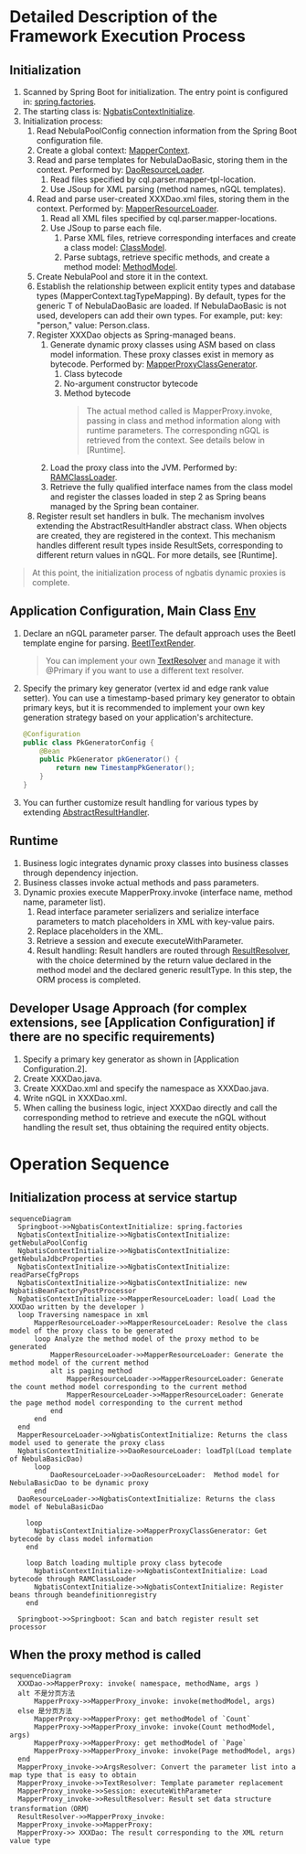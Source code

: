 <!--
Copyright (c) 2022 All project authors and nebula-contrib. All rights reserved.

This source code is licensed under Apache 2.0 License.
-->

# Detailed Description of the Framework Execution Process

## Initialization

1. Scanned by Spring Boot for initialization. The entry point is configured in: [spring.factories](./src/main/resources/META-INF/spring.factories).
2. The starting class is: [NgbatisContextInitialize](src/main/java/org/nebula/contrib/ngbatis/NgbatisContextInitializer.java).
3. Initialization process:
    1. Read NebulaPoolConfig connection information from the Spring Boot configuration file.
    2. Create a global context: [MapperContext](src/main/java/org/nebula/contrib/ngbatis/models/MapperContext.java).
    3. Read and parse templates for NebulaDaoBasic, storing them in the context. Performed by: [DaoResourceLoader](./src/main/java/org/nebula/contrib/ngbatis/io/DaoResourceLoader.java).
        1. Read files specified by cql.parser.mapper-tpl-location.
        2. Use JSoup for XML parsing (method names, nGQL templates).
    4. Read and parse user-created XXXDao.xml files, storing them in the context. Performed by: [MapperResourceLoader](./src/main/java/org/nebula/contrib/ngbatis/io/MapperResourceLoader.java).
        1. Read all XML files specified by cql.parser.mapper-locations.
        2. Use JSoup to parse each file.
            1. Parse XML files, retrieve corresponding interfaces and create a class model: [ClassModel](./src/main/java/org/nebula/contrib/ngbatis/models/ClassModel.java).
            2. Parse subtags, retrieve specific methods, and create a method model: [MethodModel](./src/main/java/org/nebula/contrib/ngbatis/models/MethodModel.java).
    5. Create NebulaPool and store it in the context.
    6. Establish the relationship between explicit entity types and database types (MapperContext.tagTypeMapping). By default, types for the generic T of NebulaDaoBasic are loaded. If NebulaDaoBasic is not used, developers can add their own types. For example, put: key: "person," value: Person.class.
    7. Register XXXDao objects as Spring-managed beans.
        1. Generate dynamic proxy classes using ASM based on class model information. These proxy classes exist in memory as bytecode. Performed by: [MapperProxyClassGenerator](./src/main/java/org/nebula/contrib/ngbatis/proxy/MapperProxyClassGenerator.java).
            1. Class bytecode
            2. No-argument constructor bytecode
            3. Method bytecode
                > The actual method called is MapperProxy.invoke, passing in class and method information along with runtime parameters. The corresponding nGQL is retrieved from the context. See details below in [Runtime].
        2. Load the proxy class into the JVM. Performed by: [RAMClassLoader](src/main/java/org/nebula/contrib/ngbatis/proxy/RamClassLoader.java).
        3. Retrieve the fully qualified interface names from the class model and register the classes loaded in step 2 as Spring beans managed by the Spring bean container.
    8. Register result set handlers in bulk. The mechanism involves extending the AbstractResultHandler abstract class. When objects are created, they are registered in the context. This mechanism handles different result types inside ResultSets, corresponding to different return values in nGQL. For more details, see [Runtime].

> At this point, the initialization process of ngbatis dynamic proxies is complete.

## Application Configuration, Main Class [Env](src/main/java/org/nebula/contrib/ngbatis/Env.java)

1. Declare an nGQL parameter parser. The default approach uses the Beetl template engine for parsing. [BeetlTextRender](./src/main/java/org/nebula/contrib/ngbatis/binding/BeetlTextRender.java).
    > You can implement your own [TextResolver](src/main/java/org/nebula/contrib/ngbatis/TextResolver.java) and manage it with @Primary if you want to use a different text resolver.
2. Specify the primary key generator (vertex id and edge rank value setter). You can use a timestamp-based primary key generator to obtain primary keys, but it is recommended to implement your own key generation strategy based on your application's architecture.

    ```java
    @Configuration
    public class PkGeneratorConfig {
        @Bean
        public PkGenerator pkGenerator() {
            return new TimestampPkGenerator();
        }
    }
    ```

3. You can further customize result handling for various types by extending [AbstractResultHandler](./src/main/java/org/nebula/contrib/ngbatis/handler/AbstractResultHandler.java).

## Runtime

1. Business logic integrates dynamic proxy classes into business classes through dependency injection.
2. Business classes invoke actual methods and pass parameters.
3. Dynamic proxies execute MapperProxy.invoke (interface name, method name, parameter list).
    1. Read interface parameter serializers and serialize interface parameters to match placeholders in XML with key-value pairs.
    2. Replace placeholders in the XML.
    3. Retrieve a session and execute executeWithParameter.
    4. Result handling: Result handlers are routed through [ResultResolver](src/main/java/org/nebula/contrib/ngbatis/ResultResolver), with the choice determined by the return value declared in the method model and the declared generic resultType. In this step, the ORM process is completed.

## Developer Usage Approach (for complex extensions, see [Application Configuration] if there are no specific requirements)

1. Specify a primary key generator as shown in [Application Configuration.2].
2. Create XXXDao.java.
3. Create XXXDao.xml and specify the namespace as XXXDao.java.
4. Write nGQL in XXXDao.xml.
5. When calling the business logic, inject XXXDao directly and call the corresponding method to retrieve and execute the nGQL without handling the result set, thus obtaining the required entity objects.

# Operation Sequence

## Initialization process at service startup

```mermaid
sequenceDiagram
  Springboot->>NgbatisContextInitialize: spring.factories
  NgbatisContextInitialize->>NgbatisContextInitialize: getNebulaPoolConfig
  NgbatisContextInitialize->>NgbatisContextInitialize: getNebulaJdbcProperties
  NgbatisContextInitialize->>NgbatisContextInitialize: readParseCfgProps
  NgbatisContextInitialize->>NgbatisContextInitialize: new NgbatisBeanFactoryPostProcessor
  NgbatisContextInitialize->>MapperResourceLoader: load( Load the XXXDao written by the developer )
  loop Traversing namespace in xml
      MapperResourceLoader->>MapperResourceLoader: Resolve the class model of the proxy class to be generated
      loop Analyze the method model of the proxy method to be generated
          MapperResourceLoader->>MapperResourceLoader: Generate the method model of the current method
          alt is paging method
              MapperResourceLoader->>MapperResourceLoader: Generate the count method model corresponding to the current method
              MapperResourceLoader->>MapperResourceLoader: Generate the page method model corresponding to the current method
          end
      end
  end
  MapperResourceLoader->>NgbatisContextInitialize: Returns the class model used to generate the proxy class
  NgbatisContextInitialize->>DaoResourceLoader: loadTpl(Load template of NebulaBasicDao)
      loop 
          DaoResourceLoader->>DaoResourceLoader:  Method model for NebulaBasicDao to be dynamic proxy
      end
  DaoResourceLoader->>NgbatisContextInitialize: Returns the class model of NebulaBasicDao

    loop 
      NgbatisContextInitialize->>MapperProxyClassGenerator: Get bytecode by class model information
    end

    loop Batch loading multiple proxy class bytecode
      NgbatisContextInitialize->>NgbatisContextInitialize: Load bytecode through RAMClassLoader
      NgbatisContextInitialize->>NgbatisContextInitialize: Register beans through beandefinitionregistry
    end

  Springboot->>Springboot: Scan and batch register result set processor
```

## When the proxy method is called

```mermaid
sequenceDiagram
  XXXDao->>MapperProxy: invoke( namespace, methodName, args )
  alt 不是分页方法
      MapperProxy->>MapperProxy_invoke: invoke(methodModel, args)
  else 是分页方法
      MapperProxy->>MapperProxy: get methodModel of `Count`
      MapperProxy->>MapperProxy_invoke: invoke(Count methodModel, args)
      MapperProxy->>MapperProxy: get methodModel of `Page`
      MapperProxy->>MapperProxy_invoke: invoke(Page methodModel, args)
  end
  MapperProxy_invoke->>ArgsResolver: Convert the parameter list into a map type that is easy to obtain
  MapperProxy_invoke->>TextResolver: Template parameter replacement
  MapperProxy_invoke->>Session: executeWithParameter
  MapperProxy_invoke->>ResultResolver: Result set data structure transformation（ORM）
  ResultResolver->>MapperProxy_invoke: 
  MapperProxy_invoke->>MapperProxy: 
  MapperProxy->> XXXDao: The result corresponding to the XML return value type
```
